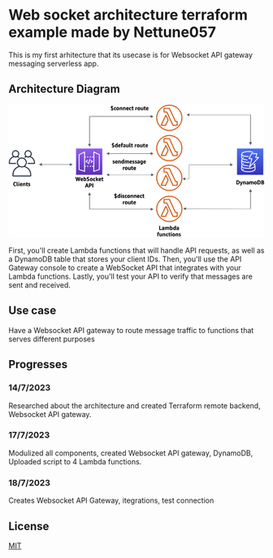 # Web socket architecture terraform example made by Nettune057

This is my first arhitecture that its usecase is for Websocket API gateway messaging serverless app.

## Architecture Diagram

![alt text](./app.png)

First, you'll create Lambda functions that will handle API requests, as well as a DynamoDB table that stores your client IDs. Then, you'll use the API Gateway console to create a WebSocket API that integrates with your Lambda functions. Lastly, you'll test your API to verify that messages are sent and received.

## Use case

Have a Websocket API gateway to route message traffic to functions that serves different purposes

## Progresses

### 14/7/2023
Researched about the architecture and created Terraform remote backend, Websocket API gateway.

### 17/7/2023
Modulized all components, created Websocket API gateway, DynamoDB, Uploaded script to 4 Lambda functions.

### 18/7/2023
Creates Websocket API Gateway, itegrations, test connection

## License
[MIT](https://choosealicense.com/licenses/mit/)
